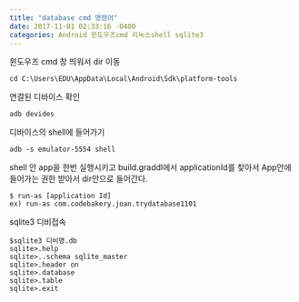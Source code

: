 ```yaml
---
title: "database cmd 명령어"
date: 2017-11-01 02:33:16 -0400
categories: Android 윈도우즈cmd 리눅스shell sqlite3
---
```


윈도우즈 cmd 창 띄워서 dir 이동
```
cd C:\Users\EDU\AppData\Local\Android\Sdk\platform-tools
```

연결된 디바이스 확인 
```
adb devides
```

디바이스의 shell에 들어가기
```
adb -s emulator-5554 shell
```

shell 안 app을 한번 실행시키고 build.graddl에서 applicationId를 찾아서 App안에 들어가는 권한 받아서 dir안으로 들어간다.
```
$ run-as [application Id]
ex) run-as com.codebakery.joan.trydatabase1101
```

sqlite3 디비접속

```
$sqlite3 디비명.db
sqlite>.help
sqlite>..schema sqlite_master
sqlite>.header on
sqlite>.database
sqlite>.table
sqlite>.exit
```
